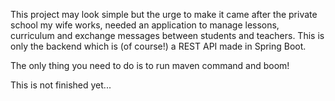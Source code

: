 This project may look simple but the urge to make it came after the private school my wife works, needed an application to manage lessons, curriculum and exchange messages
between students and teachers. This is only the backend which is (of course!) a REST API made in Spring Boot.

The only thing you need to do is to run maven command and boom!

This is not finished yet...

